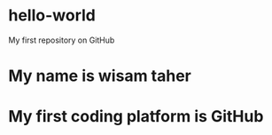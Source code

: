 # hello-world
My first repository on GitHub
# My name is wisam taher
# My first coding platform is GitHub
